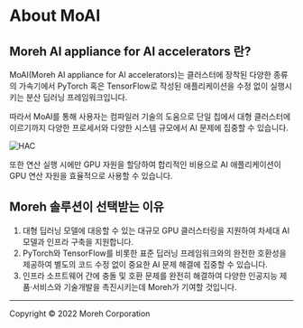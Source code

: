 # About MoAI


## Moreh AI appliance for AI accelerators 란?

MoAI(Moreh AI appliance for AI accelerators)는 클러스터에 장착된 다양한 종류의 가속기에서 PyTorch 혹은 TensorFlow로 작성된 애플리케이션을 수정 없이 실행시키는 분산 딥러닝 프레임워크입니다.

따라서 MoAI를 통해 사용자는 컴파일러 기술의 도움으로 단일 칩에서 대형 클러스터에 이르기까지 다양한 프로세서와 다양한 시스템 규모에서 AI  문제에 집중할 수 있습니다.

![HAC](../image/moai.svg)

또한 연산 실행 시에만 GPU 자원을 할당하여 합리적인 비용으로 AI 애플리케이션이 GPU 연산 자원을 효율적으로 사용할 수 있습니다.


## Moreh 솔루션이 선택받는 이유

1. 대형 딥러닝 모델에 대응할 수 있는 대규모 GPU 클러스터링을 지원하여 차세대 AI 모델과 인프라 구축을 지원합니다.
2. PyTorch와 TensorFlow를 비롯한 표준 딥러닝 프레임워크와의 완전한 호환성을 제공하여 별도의 코드 수정 없이 중요한 AI 문제 해결에 집중할 수 있습니다. 
3. 인프라 소프트웨어 간에 충돌 및 호환 문제를 완전히 해결하여 다양한 인공지능 제품·서비스와 기술개발을 촉진시키는데 Moreh가 기여할 것입니다.


---

Copyright © 2022 Moreh Corporation